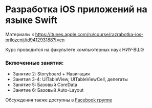 # Разработка iOS приложений на языке Swift
Материалы к https://itunes.apple.com/ru/course/razrabotka-ios-prilozenij/id941293188?l=en

Курс проводится на факультете компьютерных наук НИУ-ВШЭ

### Включенные занятия:
* Занятие 2: Storyboard + Навигация
* Занятия 3-4: UITableView, UITableViewCell, делегаты
* Занятие 5: Базовый CoreData
* Занятие 6: Базовый Auto-Layout

Обсуждения также доступны в [Facebook группе](https://www.facebook.com/groups/937918669553445/)
